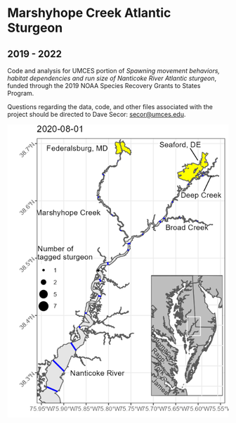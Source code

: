 
<!-- README.md is generated from README.Rmd. Please edit that file -->

# Marshyhope Creek Atlantic Sturgeon

## 2019 - 2022

Code and analysis for UMCES portion of *Spawning movement behaviors,
habitat dependencies and run size of Nanticoke River Atlantic sturgeon*,
funded through the 2019 NOAA Species Recovery Grants to States Program.

Questions regarding the data, code, and other files associated with the
project should be directed to Dave Secor: <secor@umces.edu>.

![](Figures/Nanticoke_2020_inset.gif)
